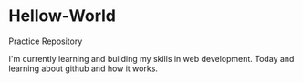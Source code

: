 # Hellow-World
Practice Repository

I'm currently learning and building my skills in web development. Today and learning about github and how it works.

